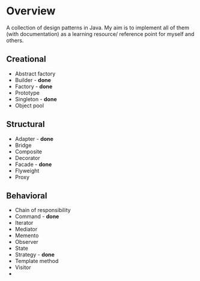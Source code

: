 # Overview
A collection of design patterns in Java. 
My aim is to implement all of them (with documentation) as a learning resource/ reference point for myself and others.


## Creational	
* Abstract factory 
* Builder - **done**
* Factory - **done**
* Prototype 
* Singleton - **done**
* Object pool

## Structural	
* Adapter - **done**
* Bridge 
* Composite 
* Decorator 
* Facade - **done**
* Flyweight 
* Proxy

## Behavioral	
* Chain of responsibility 
* Command - **done**
* Iterator 
* Mediator 
* Memento 
* Observer 
* State 
* Strategy - **done**
* Template method 
* Visitor
*